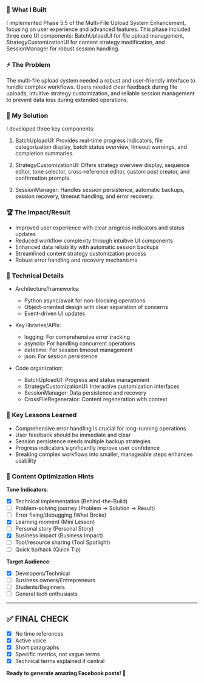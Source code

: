### **🎯 What I Built**

I implemented Phase 5.5 of the Multi-File Upload System Enhancement, focusing on user experience and advanced features. This phase included three core UI components: BatchUploadUI for file upload management, StrategyCustomizationUI for content strategy modification, and SessionManager for robust session handling.

### **⚡ The Problem**

The multi-file upload system needed a robust and user-friendly interface to handle complex workflows. Users needed clear feedback during file uploads, intuitive strategy customization, and reliable session management to prevent data loss during extended operations.

### **🔧 My Solution**

I developed three key components:

1. BatchUploadUI: Provides real-time progress indicators, file categorization display, batch status overview, timeout warnings, and completion summaries.

2. StrategyCustomizationUI: Offers strategy overview display, sequence editor, tone selector, cross-reference editor, custom post creator, and confirmation prompts.

3. SessionManager: Handles session persistence, automatic backups, session recovery, timeout handling, and error recovery.

### **🏆 The Impact/Result**

- Improved user experience with clear progress indicators and status updates
- Reduced workflow complexity through intuitive UI components
- Enhanced data reliability with automatic session backups
- Streamlined content strategy customization process
- Robust error handling and recovery mechanisms

### **🔬 Technical Details**

- Architecture/frameworks:
  - Python async/await for non-blocking operations
  - Object-oriented design with clear separation of concerns
  - Event-driven UI updates

- Key libraries/APIs:
  - logging: For comprehensive error tracking
  - asyncio: For handling concurrent operations
  - datetime: For session timeout management
  - json: For session persistence

- Code organization:
  - BatchUploadUI: Progress and status management
  - StrategyCustomizationUI: Interactive customization interfaces
  - SessionManager: Data persistence and recovery
  - CrossFileRegenerator: Content regeneration with context

### **🧠 Key Lessons Learned**

- Comprehensive error handling is crucial for long-running operations
- User feedback should be immediate and clear
- Session persistence needs multiple backup strategies
- Progress indicators significantly improve user confidence
- Breaking complex workflows into smaller, manageable steps enhances usability

### **🎨 Content Optimization Hints**

**Tone Indicators**:

- [x] Technical implementation (Behind-the-Build)
- [ ] Problem-solving journey (Problem → Solution → Result)
- [ ] Error fixing/debugging (What Broke)
- [x] Learning moment (Mini Lesson)
- [ ] Personal story (Personal Story)
- [x] Business impact (Business Impact)
- [ ] Tool/resource sharing (Tool Spotlight)
- [ ] Quick tip/hack (Quick Tip)

**Target Audience**:

- [x] Developers/Technical
- [ ] Business owners/Entrepreneurs
- [ ] Students/Beginners
- [ ] General tech enthusiasts

---

## ✅ **FINAL CHECK**

- [x] No time references
- [x] Active voice
- [x] Short paragraphs
- [x] Specific metrics, not vague terms
- [x] Technical terms explained if central

**Ready to generate amazing Facebook posts! 🚀** 